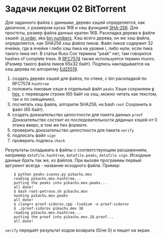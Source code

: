 #   Задачи лекции 02 BitTorrent 

Для заданного файла с данными, дерево хэшей определяется, как 
двоичное, с размером куска 1KB и хэш функцией [SHA-256][h]. 
Для простоты, размер файла данных кратен 1KB. 
Раскладка дерева в файле хэшей: [in order][i], aka [bin numbers][b].
Хэш всего дерева, он же хэш файла, определяется, как SHA256 хэш 
*файла пиков*. Файл пиков содержит 32 ячейки, где в ячейке i либо
хэш пика на уровне i, либо нули, если пика такого пика нет.
В статье Russ Cox термина "peak" нет, там говорится hashes of
complete trees. В [RFC7574][r] также используется термин munro.
(Размер такого файла пиков 65x32 байт).
Подпись накладывается на хэш дерева по алгоритму [Ed25519][e].

 1. создать дерево хэшей для файла, по спеке, с bin раскладкой
    по RFC7574 `hashtree`
 2. положить пиковые хэши в отдельный файл `peaks`
    Хэши сохраняем [в hex][x], с переводом строки (65 байт на хэш,
    можно читать как текстом, так и по смещению).
 3. посчитать хэш файла, алгоритм SHA256, на bash `root`
    Сохранить в файл (65 байт).
 4. создать доказательство целостности для пакета данных `proof`
    Доказательство состоит из последовательности дядиных хэшей
    от 0 этажа вверх, в том же hex формате.
 5. проверить доказательство целостности для пакета `verify`
 6. подписать файл `sign`
 7. проверить подпись `check`

Результаты складывать в файлы с соответствующим расширением,
например `datafile.hashtree`, `datafile.peaks`, `datafile.sign`.
Исходные данные брать так же, из файлов. При вызове программы
первый аргумент всегда - название исходного файла. Пример:

````
    $ python peaks-ivanov.py pikachu.mov
    reading pikachu.mov.hashtree...
    putting the peaks into pikachu.mov.peaks...
    all done!
    $ bash root-petrova.sh pikachu.mov
    hashing pikachu.mov.peaks
    all done!
    $ clang++ proof-sidorov.cpp -lsodium -o proof-sidorov
    $ ./proof-sidorov pikachu.mov 18
    reading pikachu.mov.hashtree...
    putting the proof into pikachu.mov.18.proof...
    all done!
````

`verify` передаёт результат кодом возврата (0/не 0) и пишет на
экран.

[i]: https://research.swtch.com/tlog#appendix_b
[h]: https://libsodium.gitbook.io/doc/advanced/sha-2_hash_function
[e]: https://libsodium.gitbook.io/doc/public-key_cryptography/public-key_signatures
[b]: https://github.com/gritzko/binmap/blob/master/bin.h
[x]: https://doc.libsodium.org/helpers
[r]: https://www.rfc-editor.org/rfc/rfc7574.html#section-5.6.1
